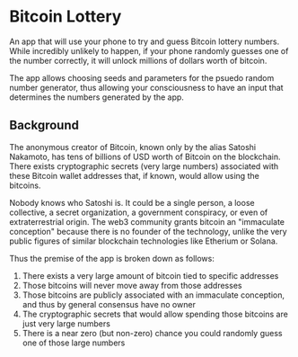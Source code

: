 # Bitcoin Lottery

An app that will use your phone to try and guess Bitcoin lottery numbers. While incredibly unlikely to happen, if your phone randomly guesses one of the number correctly, it will unlock millions of dollars worth of bitcoin.

The app allows choosing seeds and parameters for the psuedo random number generator, thus allowing your consciousness to have an input that determines the numbers generated by the app.

## Background

The anonymous creator of Bitcoin, known only by the alias Satoshi Nakamoto, has tens of billions of USD worth of Bitcoin on the blockchain. There exists cryptographic secrets (very large numbers) associated with these Bitcoin wallet addresses that, if known, would allow using the bitcoins.

Nobody knows who Satoshi is. It could be a single person, a loose collective, a secret organization, a government conspiracy, or even of extraterrestrial origin. The web3 community grants bitcoin an "immaculate conception" because there is no founder of the technology, unlike the very public figures of similar blockchain technologies like Etherium or Solana.

Thus the premise of the app is broken down as follows:

1. There exists a very large amount of bitcoin tied to specific addresses
2. Those bitcoins will never move away from those addresses
3. Those bitcoins are publicly associated with an immaculate conception, and thus by general consensus have no owner
4. The cryptographic secrets that would allow spending those bitcoins are just very large numbers
5. There is a near zero (but non-zero) chance you could randomly guess one of those large numbers
